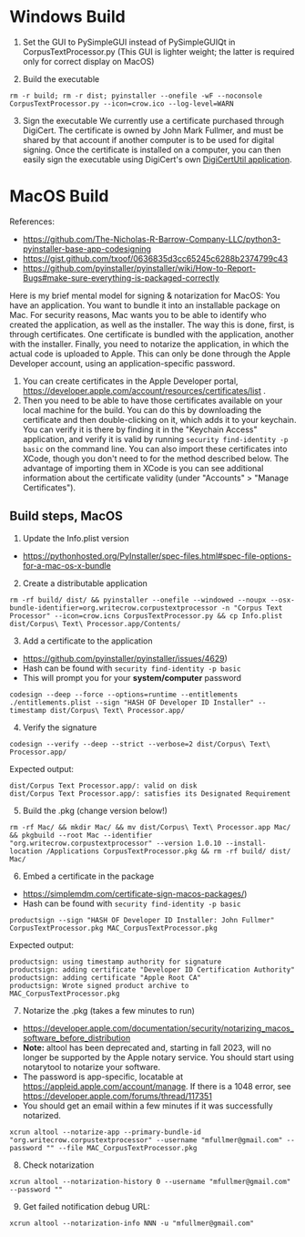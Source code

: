 
# Windows Build

1. Set the GUI to PySimpleGUI instead of PySimpleGUIQt in CorpusTextProcessor.py
(This GUI is lighter weight; the latter is required only for correct display on MacOS)

2. Build the executable

```
rm -r build; rm -r dist; pyinstaller --onefile -wF --noconsole CorpusTextProcessor.py --icon=crow.ico --log-level=WARN
```

3. Sign the executable
We currently use a certificate purchased through DigiCert. The certificate is owned by John Mark Fullmer, and must be shared by that account if another computer is to be used for digital signing. Once the certificate is installed on a computer, you can then easily sign the executable using DigiCert's own [DigiCertUtil application](https://www.digicert.com/util/).

# MacOS Build

References:
- https://github.com/The-Nicholas-R-Barrow-Company-LLC/python3-pyinstaller-base-app-codesigning
- https://gist.github.com/txoof/0636835d3cc65245c6288b2374799c43
- https://github.com/pyinstaller/pyinstaller/wiki/How-to-Report-Bugs#make-sure-everything-is-packaged-correctly

Here is my brief mental model for signing & notarization for MacOS: You have an application. You want to bundle it into an installable package on Mac. For security reasons, Mac wants you to be able to identify who created the application, as well as the installer. The way this is done, first, is through certificates. One certificate is bundled with the application, another with the installer. Finally, you need to notarize the application, in which the actual code is uploaded to Apple. This can only be done through the Apple Developer account, using an application-specific password.

1. You can create certificates in the Apple Developer portal, https://developer.apple.com/account/resources/certificates/list .
2. Then you need to be able to have those certificates available on your local machine for the build. You can do this by downloading the certificate and then double-clicking on it, which adds it to your keychain. You can verify it is there by finding it in the "Keychain Access" application, and verify it is valid by running `security find-identity -p basic` on the command line. You can also import these certificates into XCode, though you don't need to for the method described below. The advantage of importing them in XCode is you can see additional information about the certificate validity (under "Accounts" > "Manage Certificates").

## Build steps, MacOS

1. Update the Info.plist version
- https://pythonhosted.org/PyInstaller/spec-files.html#spec-file-options-for-a-mac-os-x-bundle

2. Create a distributable application

```
rm -rf build/ dist/ && pyinstaller --onefile --windowed --noupx --osx-bundle-identifier=org.writecrow.corpustextprocessor -n "Corpus Text Processor" --icon=crow.icns CorpusTextProcessor.py && cp Info.plist dist/Corpus\ Text\ Processor.app/Contents/
```

3. Add a certificate to the application
-  https://github.com/pyinstaller/pyinstaller/issues/4629)
- Hash can be found with `security find-identity -p basic`
- This will prompt you for your **system/computer** password

```
codesign --deep --force --options=runtime --entitlements ./entitlements.plist --sign "HASH OF Developer ID Installer" --timestamp dist/Corpus\ Text\ Processor.app/
```

4. Verify the signature

```
codesign --verify --deep --strict --verbose=2 dist/Corpus\ Text\ Processor.app/
```

Expected output:
```
dist/Corpus Text Processor.app/: valid on disk
dist/Corpus Text Processor.app/: satisfies its Designated Requirement
```

5. Build the .pkg (change version below!)

```
rm -rf Mac/ && mkdir Mac/ && mv dist/Corpus\ Text\ Processor.app Mac/ && pkgbuild --root Mac --identifier "org.writecrow.corpustextprocessor" --version 1.0.10 --install-location /Applications CorpusTextProcessor.pkg && rm -rf build/ dist/ Mac/
```

6. Embed a certificate in the package
- https://simplemdm.com/certificate-sign-macos-packages/)
- Hash can be found with `security find-identity -p basic`

```
productsign --sign "HASH OF Developer ID Installer: John Fullmer" CorpusTextProcessor.pkg MAC_CorpusTextProcessor.pkg
```

Expected output:
```
productsign: using timestamp authority for signature
productsign: adding certificate "Developer ID Certification Authority"
productsign: adding certificate "Apple Root CA"
productsign: Wrote signed product archive to MAC_CorpusTextProcessor.pkg
```

7. Notarize the .pkg (takes a few minutes to run)

- https://developer.apple.com/documentation/security/notarizing_macos_software_before_distribution
- **Note:** altool has been deprecated and, starting in fall 2023, will no longer be supported by the Apple notary service. You should start using notarytool to notarize your software.
- The password is app-specific, locatable at https://appleid.apple.com/account/manage. If there is a 1048 error, see https://developer.apple.com/forums/thread/117351
- You should get an email within a few minutes if it was successfully notarized.

```
xcrun altool --notarize-app --primary-bundle-id "org.writecrow.corpustextprocessor" --username "mfullmer@gmail.com" --password "" --file MAC_CorpusTextProcessor.pkg
```

8. Check notarization

```
xcrun altool --notarization-history 0 --username "mfullmer@gmail.com" --password ""
```

9. Get failed notification debug URL:

```
xcrun altool --notarization-info NNN -u "mfullmer@gmail.com"
```
